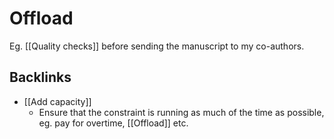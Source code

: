 # Offload
Eg. [[Quality checks]] before sending the manuscript to my co-authors.

## Backlinks
* [[Add capacity]]
	* Ensure that the constraint is running as much of the time as possible, eg. pay for overtime, [[Offload]] etc.

<!-- {BearID:BE6C2790-4B7B-4BF7-B2DA-C40438D81294-20759-0000107CACEA7020} -->
